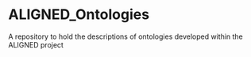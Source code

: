 # ALIGNED_Ontologies
A repository to hold the descriptions of ontologies developed within the ALIGNED project
